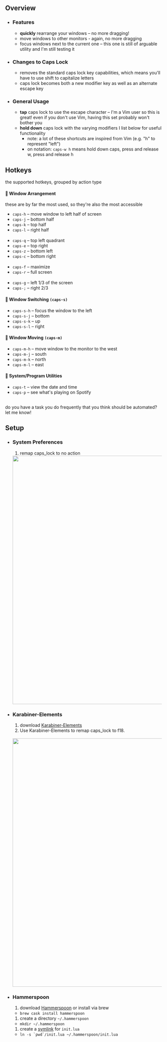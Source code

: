 ## Overview
- ### Features
  - **quickly** rearrange your windows – no more dragging!
  - move windows to other monitors - again, no more dragging
  - focus windows next to the current one – this one is still of arguable utility and I'm still testing it

- ### Changes to Caps Lock
  - removes the standard caps lock key capabilities, which means you'll have to use shift to capitalize letters
  - caps lock becomes both a new modifier key as well as an alternate escape key

- ### General Usage
  - **tap** caps lock to use the escape character – I'm a Vim user so this is great! even if you don't use Vim, having this set probably won't bother you
  - **hold down** caps lock with the varying modifiers I list below for useful functionality
    - note: a lot of these shortcuts are inspired from Vim (e.g. "h" to represent "left")
    - on notation: `caps-w h` means hold down caps, press and release w, press and release h

## Hotkeys
the supported hotkeys, grouped by action type

#### 🐯 Window Arrangement
these are by far the most used, so they're also the most accessible
- `caps-h` – move window to left half of screen
- `caps-j` – bottom half
- `caps-k` – top half
- `caps-l` – right half
<br><br>
- `caps-q` – top left quadrant
- `caps-e` – top right
- `caps-z` – bottom left
- `caps-c` – bottom right
<br><br>
- `caps-f` – maximize
- `caps-r` – full screen
<br><br>
- `caps-g` – left 1/3 of the screen
- `caps-;` – right 2/3

#### 🐙 Window Switching `(caps-s)`
- `caps-s-h` – focus the window to the left
- `caps-s-j` – bottom
- `caps-s-k` – up
- `caps-s-l` – right

#### 🌟 Window Moving `(caps-m)`
- `caps-m-h` – move window to the monitor to the west
- `caps-m-j` – south
- `caps-m-k` – north
- `caps-m-l` – east

#### 🐷 System/Program Utilities
- `caps-t` – view the date and time
- `caps-p` – see what's playing on Spotify

<br>
do you have a task you do frequently that you think should be automated? let me know!

## Setup
- ### System Preferences
  1. remap caps_lock to no action
    <img src="imgs/sys-prefs.png" width="800px">

- ### Karabiner-Elements
  1. download [Karabiner-Elements](https://github.com/tekezo/Karabiner-Elements)
  1. Use Karabiner-Elements to remap caps_lock to f18.
    <br>
    <img src="imgs/karabiner-elements.png" width="800px">

- ### Hammerspoon
  1. download [Hammerspoon](http://www.hammerspoon.org/) or install via brew
    - `brew cask install hammerspoon`
  1. create a directory `~/.hammerspoon`
    - `mkdir ~/.hammerspoon`
  1. create a [symlink](https://en.wikipedia.org/wiki/Symbolic_link) for `init.lua`
    - ``ln -s `pwd`/init.lua ~/.hammerspoon/init.lua``
